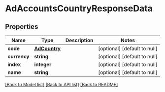 # AdAccountsCountryResponseData

## Properties
Name | Type | Description | Notes
------------ | ------------- | ------------- | -------------
**code** | [**AdCountry**](AdCountry.md) |  | [optional] [default to null]
**currency** | **string** |  | [optional] [default to null]
**index** | **integer** |  | [optional] [default to null]
**name** | **string** |  | [optional] [default to null]

[[Back to Model list]](../README.md#documentation-for-models) [[Back to API list]](../README.md#documentation-for-api-endpoints) [[Back to README]](../README.md)


